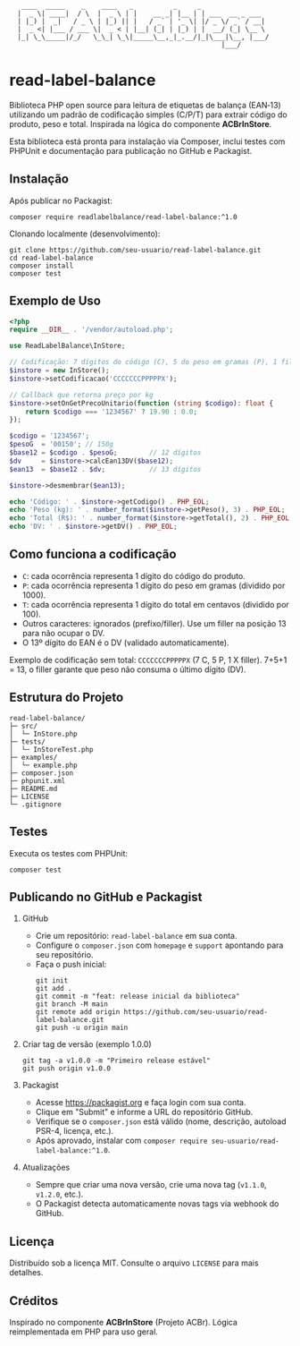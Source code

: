 ```
   ____  _____    _    ____   _          _     _                 
  |  _ \| ____|  / \  |  _ \ | |    __ _| |__ | | ___  __ _ ___  
  | |_) |  _|   / _ \ | |_) || |   / _` | '_ \| |/ _ \/ _` / __| 
  |  _ <| |___ / ___ \|  _ < | |__| (_| | |_) | |  __/ (_| \__ \ 
  |_| \_\_____|/_/   \_\_| \_\|_____\__,_|_.__/|_|\___|\__, |___/ 
                                                     |___/        
```

# read-label-balance

Biblioteca PHP open source para leitura de etiquetas de balança (EAN‑13) utilizando um padrão de codificação simples (C/P/T) para extrair código do produto, peso e total. Inspirada na lógica do componente **ACBrInStore**.

Esta biblioteca está pronta para instalação via Composer, inclui testes com PHPUnit e documentação para publicação no GitHub e Packagist.

## Instalação

Após publicar no Packagist:

```
composer require readlabelbalance/read-label-balance:^1.0
```

Clonando localmente (desenvolvimento):

```
git clone https://github.com/seu-usuario/read-label-balance.git
cd read-label-balance
composer install
composer test
```

## Exemplo de Uso

```php
<?php
require __DIR__ . '/vendor/autoload.php';

use ReadLabelBalance\InStore;

// Codificação: 7 dígitos do código (C), 5 do peso em gramas (P), 1 filler (X)
$instore = new InStore();
$instore->setCodificacao('CCCCCCCPPPPPX');

// Callback que retorna preço por kg
$instore->setOnGetPrecoUnitario(function (string $codigo): float {
    return $codigo === '1234567' ? 19.90 : 0.0;
});

$codigo = '1234567';
$pesoG  = '00150'; // 150g
$base12 = $codigo . $pesoG;        // 12 dígitos
$dv     = $instore->calcEan13DV($base12);
$ean13  = $base12 . $dv;           // 13 dígitos

$instore->desmembrar($ean13);

echo 'Código: ' . $instore->getCodigo() . PHP_EOL;
echo 'Peso (kg): ' . number_format($instore->getPeso(), 3) . PHP_EOL;
echo 'Total (R$): ' . number_format($instore->getTotal(), 2) . PHP_EOL;
echo 'DV: ' . $instore->getDV() . PHP_EOL;
```

## Como funciona a codificação

- `C`: cada ocorrência representa 1 dígito do código do produto.
- `P`: cada ocorrência representa 1 dígito do peso em gramas (dividido por 1000).
- `T`: cada ocorrência representa 1 dígito do total em centavos (dividido por 100).
- Outros caracteres: ignorados (prefixo/filler). Use um filler na posição 13 para não ocupar o DV.
- O 13º dígito do EAN é o DV (validado automaticamente).

Exemplo de codificação sem total: `CCCCCCCPPPPPX` (7 C, 5 P, 1 X filler). 7+5+1 = 13, o filler garante que peso não consuma o último dígito (DV).

## Estrutura do Projeto

```
read-label-balance/
├─ src/
│  └─ InStore.php
├─ tests/
│  └─ InStoreTest.php
├─ examples/
│  └─ example.php
├─ composer.json
├─ phpunit.xml
├─ README.md
├─ LICENSE
└─ .gitignore
```

## Testes

Executa os testes com PHPUnit:

```
composer test
```

## Publicando no GitHub e Packagist

1. GitHub
   - Crie um repositório: `read-label-balance` em sua conta.
   - Configure o `composer.json` com `homepage` e `support` apontando para seu repositório.
   - Faça o push inicial:
     ```
     git init
     git add .
     git commit -m "feat: release inicial da biblioteca"
     git branch -M main
     git remote add origin https://github.com/seu-usuario/read-label-balance.git
     git push -u origin main
     ```

2. Criar tag de versão (exemplo 1.0.0)
   ```
   git tag -a v1.0.0 -m "Primeiro release estável"
   git push origin v1.0.0
   ```

3. Packagist
   - Acesse https://packagist.org e faça login com sua conta.
   - Clique em "Submit" e informe a URL do repositório GitHub.
   - Verifique se o `composer.json` está válido (nome, descrição, autoload PSR-4, licença, etc.).
   - Após aprovado, instalar com `composer require seu-usuario/read-label-balance:^1.0`.

4. Atualizações
   - Sempre que criar uma nova versão, crie uma nova tag (`v1.1.0`, `v1.2.0`, etc.).
   - O Packagist detecta automaticamente novas tags via webhook do GitHub.

## Licença

Distribuído sob a licença MIT. Consulte o arquivo `LICENSE` para mais detalhes.

## Créditos

Inspirado no componente **ACBrInStore** (Projeto ACBr). Lógica reimplementada em PHP para uso geral.